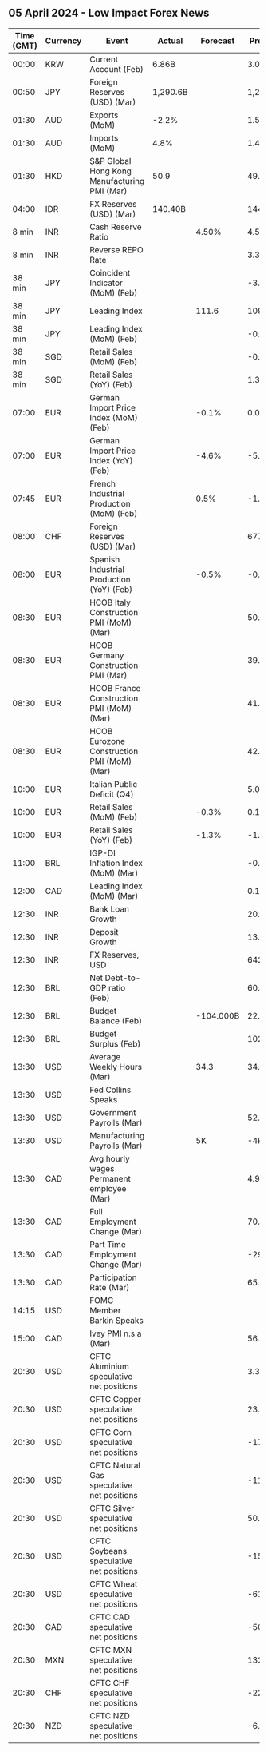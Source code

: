 ## 05 April 2024 - Low Impact Forex News

| Time (GMT) | Currency | Event | Actual | Forecast | Previous |
|------|----------|-------|--------|----------|----------|
| 00:00 | KRW | Current Account (Feb) | 6.86B |  | 3.05B |
| 00:50 | JPY | Foreign Reserves (USD) (Mar) | 1,290.6B |  | 1,281.5B |
| 01:30 | AUD | Exports (MoM) | -2.2% |  | 1.5% |
| 01:30 | AUD | Imports (MoM) | 4.8% |  | 1.4% |
| 01:30 | HKD | S&P Global Hong Kong Manufacturing PMI (Mar) | 50.9 |  | 49.7 |
| 04:00 | IDR | FX Reserves (USD) (Mar) | 140.40B |  | 144.00B |
| 8 min | INR | Cash Reserve Ratio |  | 4.50% | 4.50% |
| 8 min | INR | Reverse REPO Rate |  |  | 3.35% |
| 38 min | JPY | Coincident Indicator (MoM) (Feb) |  |  | -3.8% |
| 38 min | JPY | Leading Index |  | 111.6 | 109.5 |
| 38 min | JPY | Leading Index (MoM) (Feb) |  |  | -0.4% |
| 38 min | SGD | Retail Sales (MoM) (Feb) |  |  | -0.7% |
| 38 min | SGD | Retail Sales (YoY) (Feb) |  |  | 1.3% |
| 07:00 | EUR | German Import Price Index (MoM) (Feb) |  | -0.1% | 0.0% |
| 07:00 | EUR | German Import Price Index (YoY) (Feb) |  | -4.6% | -5.9% |
| 07:45 | EUR | French Industrial Production (MoM) (Feb) |  | 0.5% | -1.1% |
| 08:00 | CHF | Foreign Reserves (USD) (Mar) |  |  | 677.6B |
| 08:00 | EUR | Spanish Industrial Production (YoY) (Feb) |  | -0.5% | -0.6% |
| 08:30 | EUR | HCOB Italy Construction PMI (MoM) (Mar) |  |  | 50.3 |
| 08:30 | EUR | HCOB Germany Construction PMI (Mar) |  |  | 39.1 |
| 08:30 | EUR | HCOB France Construction PMI (MoM) (Mar) |  |  | 41.9 |
| 08:30 | EUR | HCOB Eurozone Construction PMI (MoM) (Mar) |  |  | 42.9 |
| 10:00 | EUR | Italian Public Deficit (Q4) |  |  | 5.0% |
| 10:00 | EUR | Retail Sales (MoM) (Feb) |  | -0.3% | 0.1% |
| 10:00 | EUR | Retail Sales (YoY) (Feb) |  | -1.3% | -1.0% |
| 11:00 | BRL | IGP-DI Inflation Index (MoM) (Mar) |  |  | -0.41% |
| 12:00 | CAD | Leading Index (MoM) (Mar) |  |  | 0.17% |
| 12:30 | INR | Bank Loan Growth |  |  | 20.4% |
| 12:30 | INR | Deposit Growth |  |  | 13.7% |
| 12:30 | INR | FX Reserves, USD |  |  | 642.63B |
| 12:30 | BRL | Net Debt-to-GDP ratio (Feb) |  |  | 60.0% |
| 12:30 | BRL | Budget Balance (Feb) |  | -104.000B | 22.232B |
| 12:30 | BRL | Budget Surplus (Feb) |  |  | 102.146B |
| 13:30 | USD | Average Weekly Hours (Mar) |  | 34.3 | 34.3 |
| 13:30 | USD | Fed Collins Speaks |  |  |  |
| 13:30 | USD | Government Payrolls (Mar) |  |  | 52.0K |
| 13:30 | USD | Manufacturing Payrolls (Mar) |  | 5K | -4K |
| 13:30 | CAD | Avg hourly wages Permanent employee (Mar) |  |  | 4.9% |
| 13:30 | CAD | Full Employment Change (Mar) |  |  | 70.6K |
| 13:30 | CAD | Part Time Employment Change (Mar) |  |  | -29.9K |
| 13:30 | CAD | Participation Rate (Mar) |  |  | 65.3% |
| 14:15 | USD | FOMC Member Barkin Speaks |  |  |  |
| 15:00 | CAD | Ivey PMI n.s.a (Mar) |  |  | 56.3 |
| 20:30 | USD | CFTC Aluminium speculative net positions |  |  | 3.3K |
| 20:30 | USD | CFTC Copper speculative net positions |  |  | 23.1K |
| 20:30 | USD | CFTC Corn speculative net positions |  |  | -178.0K |
| 20:30 | USD | CFTC Natural Gas speculative net positions |  |  | -117.3K |
| 20:30 | USD | CFTC Silver speculative net positions |  |  | 50.8K |
| 20:30 | USD | CFTC Soybeans speculative net positions |  |  | -153.7K |
| 20:30 | USD | CFTC Wheat speculative net positions |  |  | -61.7K |
| 20:30 | CAD | CFTC CAD speculative net positions |  |  | -50.3K |
| 20:30 | MXN | CFTC MXN speculative net positions |  |  | 132.1K |
| 20:30 | CHF | CFTC CHF speculative net positions |  |  | -22.0K |
| 20:30 | NZD | CFTC NZD speculative net positions |  |  | -6.0K |

